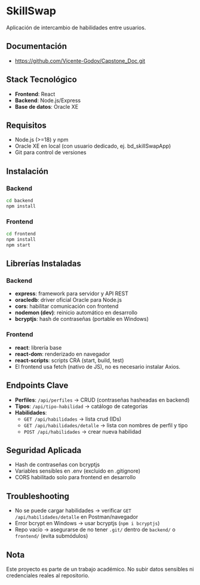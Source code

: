 # SkillSwap

Aplicación de intercambio de habilidades entre usuarios.

## Documentación 
- https://github.com/Vicente-Godoy/Capstone_Doc.git

## Stack Tecnológico
- **Frontend**: React
- **Backend**: Node.js/Express
- **Base de datos**: Oracle XE

## Requisitos
- Node.js (>=18) y npm
- Oracle XE en local (con usuario dedicado, ej. bd_skillSwapApp)
- Git para control de versiones

## Instalación

### Backend
```bash
cd backend
npm install
```

### Frontend
```bash
cd frontend
npm install
npm start
```

## Librerías Instaladas

### Backend
- **express**: framework para servidor y API REST
- **oracledb**: driver oficial Oracle para Node.js
- **cors**: habilitar comunicación con frontend
- **nodemon (dev)**: reinicio automático en desarrollo
- **bcryptjs**: hash de contraseñas (portable en Windows)

### Frontend
- **react**: librería base
- **react-dom**: renderizado en navegador
- **react-scripts**: scripts CRA (start, build, test)
- El frontend usa fetch (nativo de JS), no es necesario instalar Axios.

## Endpoints Clave
- **Perfiles**: `/api/perfiles` → CRUD (contraseñas hasheadas en backend)
- **Tipos**: `/api/tipo-habilidad` → catálogo de categorías
- **Habilidades**:
  - `GET /api/habilidades` → lista crud (IDs)
  - `GET /api/habilidades/detalle` → lista con nombres de perfil y tipo
  - `POST /api/habilidades` → crear nueva habilidad

## Seguridad Aplicada
- Hash de contraseñas con bcryptjs
- Variables sensibles en .env (excluido en .gitignore)
- CORS habilitado solo para frontend en desarrollo

## Troubleshooting
- No se puede cargar habilidades → verificar `GET /api/habilidades/detalle` en Postman/navegador
- Error bcrypt en Windows → usar bcryptjs (`npm i bcryptjs`)
- Repo vacío → asegurarse de no tener `.git/` dentro de `backend/` o `frontend/` (evita submódulos)

## Nota
Este proyecto es parte de un trabajo académico. No subir datos sensibles ni credenciales reales al repositorio.

